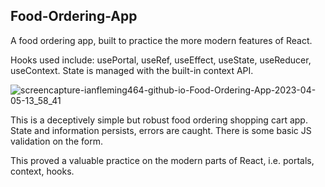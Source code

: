 ## Food-Ordering-App

A food ordering app, built to practice the more modern features of React. 

Hooks used include: usePortal, useRef, useEffect, useState, useReducer, useContext. State is managed with the built-in context API.

![screencapture-ianfleming464-github-io-Food-Ordering-App-2023-04-05-13_58_41](https://user-images.githubusercontent.com/60020259/230088984-512cb0c8-756c-4bc7-b76c-1c72a045e80f.png)

This is a deceptively simple but robust food ordering shopping cart app. State and information persists, errors are caught. There is some basic JS validation on the form. 

This proved a valuable practice on the modern parts of React, i.e. portals, context, hooks.
